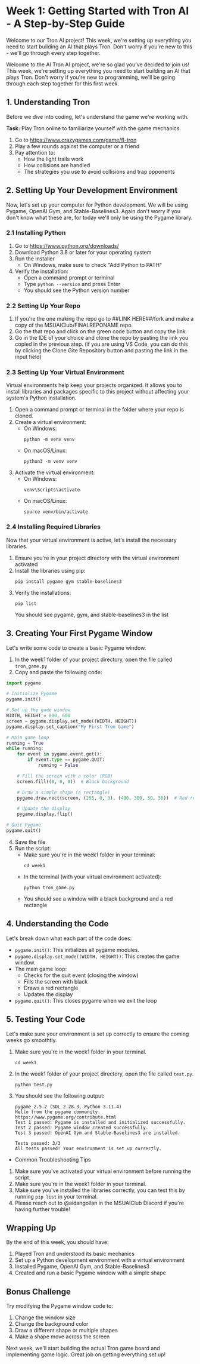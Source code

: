 # Week 1: Getting Started with Tron AI - A Step-by-Step Guide

Welcome to our Tron AI project! This week, we're setting up everything you need to start building an AI that plays Tron. Don't worry if you're new to this - we'll go through every step together.

Welcome to the AI Tron AI project, we're so glad you've decided to join us! This week, we're setting up everything you need to start building an AI that plays Tron. Don't worry if you're new to programming, 
we'll be going through each step together for this first week.


## 1. Understanding Tron

Before we dive into coding, let's understand the game we're working with.

**Task:** Play Tron online to familiarize yourself with the game mechanics.
1. Go to https://www.crazygames.com/game/fl-tron
2. Play a few rounds against the computer or a friend
3. Pay attention to:
   - How the light trails work
   - How collisions are handled
   - The strategies you use to avoid collisions and trap opponents


## 2. Setting Up Your Development Environment

Now, let's set up your computer for Python development. We will be using Pygame, OpenAI Gym, and Stable-Baselines3. Again don't worry if you don't know what these are, for today we'll only be using the Pygame library.


### 2.1 Installing Python

1. Go to https://www.python.org/downloads/
2. Download Python 3.8 or later for your operating system
3. Run the installer
   - On Windows, make sure to check "Add Python to PATH"
4. Verify the installation:
   - Open a command prompt or terminal
   - Type `python --version` and press Enter
   - You should see the Python version number


### 2.2 Setting Up Your Repo

1. If you're the one making the repo go to ##LINK HERE##/fork and make a copy of the MSUAIClub/FINALREPONAME repo.
2. Go the that repo and click on the green code button and copy the link.
3. Go in the IDE of your choice and clone the repo by pasting the link you copied in the previous step. (if
you are using VS Code, you can do this by clicking the Clone Gite Repository button and pasting the link in the input field)


### 2.3 Setting Up Your Virtual Environment

Virtual environments help keep your projects organized. It allows you to install libraries and packages specific to this project without affecting your system's Python installation.

1. Open a command prompt or terminal in the folder where your repo is cloned.
2. Create a virtual environment:
   - On Windows:
     ```
     python -m venv venv
     ```
   - On macOS/Linux:
     ```
     python3 -m venv venv
     ```
3. Activate the virtual environment:
   - On Windows:
     ```
     venv\Scripts\activate
     ```
   - On macOS/Linux:
     ```
     source venv/bin/activate
     ```


### 2.4 Installing Required Libraries

Now that your virtual environment is active, let's install the necessary libraries.

1. Ensure you're in your project directory with the virtual environment activated
2. Install the libraries using pip:
   ```
   pip install pygame gym stable-baselines3
   ```
3. Verify the installations:
   ```
   pip list
   ```
   You should see pygame, gym, and stable-baselines3 in the list

## 3. Creating Your First Pygame Window

Let's write some code to create a basic Pygame window.

1. In the week1 folder of your project directory, open the file called `tron_game.py`
2. Copy and paste the following code:

```python
import pygame

# Initialize Pygame
pygame.init()

# Set up the game window
WIDTH, HEIGHT = 800, 600
screen = pygame.display.set_mode((WIDTH, HEIGHT))
pygame.display.set_caption("My First Tron Game")

# Main game loop
running = True
while running:
    for event in pygame.event.get():
        if event.type == pygame.QUIT:
            running = False

    # Fill the screen with a color (RGB)
    screen.fill((0, 0, 0))  # Black background

    # Draw a simple shape (a rectangle)
    pygame.draw.rect(screen, (255, 0, 0), (400, 300, 50, 30))  # Red rectangle

    # Update the display
    pygame.display.flip()

# Quit Pygame
pygame.quit()
```

4. Save the file
5. Run the script:
   - Make sure you're in the week1 folder in your terminal:
     ```
     cd week1
     ```
   - In the terminal (with your virtual environment activated):
     ```
     python tron_game.py
     ```
   - You should see a window with a black background and a red rectangle

## 4. Understanding the Code

Let's break down what each part of the code does:

- `pygame.init()`: This initializes all pygame modules.
- `pygame.display.set_mode((WIDTH, HEIGHT))`: This creates the game window.
- The main game loop:
  - Checks for the quit event (closing the window)
  - Fills the screen with black
  - Draws a red rectangle
  - Updates the display
- `pygame.quit()`: This closes pygame when we exit the loop

## 5. Testing Your Code

Let's make sure your environment is set up correctly to ensure the coming weeks go smoothtly.

1. Make sure you're in the week1 folder in your terminal.
   ```
   cd week1
   ```
2. In the week1 folder of your project directory, open the file called `test.py`.
   ```
   python test.py
   ```
3. You should see the following output:
   ```
   pygame 2.5.2 (SDL 2.28.3, Python 3.11.4)
   Hello from the pygame community. https://www.pygame.org/contribute.html
   Test 1 passed: Pygame is installed and initialized successfully.
   Test 2 passed: Pygame window created successfully.
   Test 3 passed: OpenAI Gym and Stable-Baselines3 are installed.

   Tests passed: 3/3
   All tests passed! Your environment is set up correctly.
   ```

- Common Troubleshooting Tips
1. Make sure you've activated your virtual environment before running the script.
2. Make sure you're in the week1 folder in your terminal.
3. Make sure you've installed the libraries correctly, you can test this by running `pip list` in your terminal.
4. Please reach out to @aidangollan in the MSUAIClub Discord if you're having further trouble!

## Wrapping Up

By the end of this week, you should have:
1. Played Tron and understood its basic mechanics
2. Set up a Python development environment with a virtual environment
3. Installed Pygame, OpenAI Gym, and Stable-Baselines3
4. Created and run a basic Pygame window with a simple shape

## Bonus Challenge

Try modifying the Pygame window code to:
1. Change the window size
2. Change the background color
3. Draw a different shape or multiple shapes
4. Make a shape move across the screen

Next week, we'll start building the actual Tron game board and implementing game logic. Great job on getting everything set up!